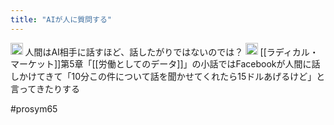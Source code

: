 ```yaml
---
title: "AIが人に質問する"
---
```


<img src='https://scrapbox.io/api/pages/nishio/human/icon' alt='human.icon' height="19.5"/> 人間はAI相手に話すほど、話したがりではないのでは？
<img src='https://scrapbox.io/api/pages/nishio/nishio/icon' alt='nishio.icon' height="19.5"/> [[ラディカル・マーケット]]第5章「[[労働としてのデータ]]」の小話ではFacebookが人間に話しかけてきて「10分この件について話を聞かせてくれたら15ドルあげるけど」と言ってきたりする

#prosym65
